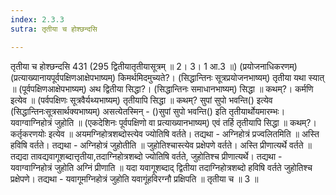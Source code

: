 ```yaml
---
index: 2.3.3
sutra: तृतीया च होश्छन्दसि

---
```

 तृतीया च होश्छन्दसि 431 (295 द्वितीयातृतीयासूत्रम् ॥ 2। 3। 1 आ.3 ॥) (प्रयोजनाधिकरणम्) (प्रत्याख्यानायपूर्वपक्षिणआक्षेपभाष्यम्) किमर्थमिदमुच्यते?। (सिद्धान्तिनः सूत्रप्रयोजनभाष्यम्) तृतीया यथा स्यात् ॥ (पूर्वपक्षिणआक्षेपभाष्यम्) अथ द्वितीया सिद्धा?। (सिद्धान्तिनः समाधानभाष्यम्) सिद्धा ॥ कथम्?। कर्मणि इत्येव ॥ (पर्वपक्षिणः सूत्रवैर्यथ्यभाष्यम्) तृतीयापि सिद्धा ॥ कथम्? सुपां सुपो भवन्ति() इत्येव (सिद्धान्तिनःसूत्रसार्थक्यभाष्यम्) असत्येतस्मिन् - ()सुपां सुपो भवन्ति() इति तृतीयार्थोयमारम्भः। यवाग्वाग्निहोत्रं जुहोति ॥ (एकदेशिनः पूर्वपक्षिणो वा प्रत्याख्यानभाष्यम्) एवं तर्हि तृतीयापि सिद्धा ॥ कथम्?। कर्तृकरणयोः इत्येव ॥ अयमग्निहोत्रशब्दोस्त्येव ज्योतिषि वर्तते। तद्यथा - अग्निहोत्रं प्रज्वलितमिति ॥ अस्ति हविषि वर्तते। तद्यथा - अग्निहोत्रं जुहोतीति ॥ जुहोतिश्चास्त्येव प्रक्षेपणे वर्तते। अस्ति प्रीणात्यर्थे वर्तते ॥ तद्यदा तावद्यवागूशब्दात्तृतीया,तदाग्निहोत्रशब्दो ज्योतिषि वर्तते, जुहोतिश्च प्रीणात्यर्थे। तद्यथा - यवाग्वाग्निहोत्रं जुहोति अग्निं प्रीणाति ॥ यदा यवागूशब्दाद् द्वितीया तदाग्निहोत्रशब्दो हविषि वर्तते जुहोतिश्च प्रक्षेपणे। तद्यथा - यवागूमग्निहोत्रं जुहोति यवागूंहविरग्नौ प्रक्षिपति ॥ तृतीया च ॥ 3 ॥ 
